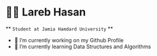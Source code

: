 # 🏄‍♂️ Lareb Hasan

** ` Student at Jamia Hamdard University ` **






- 🔭 I’m currently working on my Github Profile
- 🌱 I’m currently learning Data Structures and Algorithms


